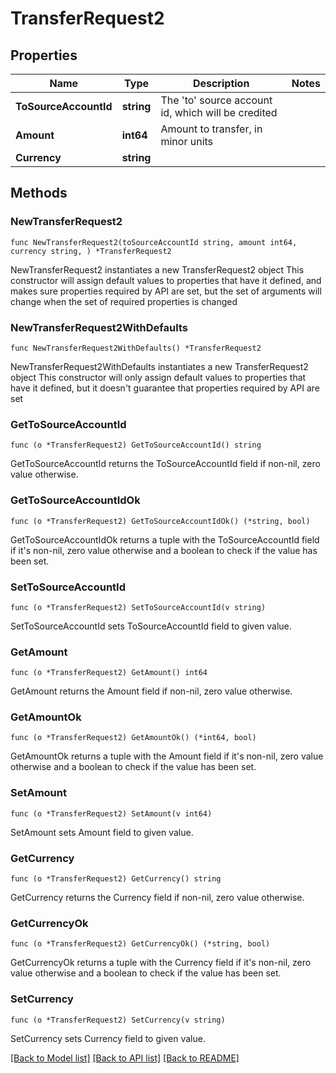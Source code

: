 # TransferRequest2

## Properties

Name | Type | Description | Notes
------------ | ------------- | ------------- | -------------
**ToSourceAccountId** | **string** | The &#39;to&#39; source account id, which will be credited | 
**Amount** | **int64** | Amount to transfer, in minor units | 
**Currency** | **string** |  | 

## Methods

### NewTransferRequest2

`func NewTransferRequest2(toSourceAccountId string, amount int64, currency string, ) *TransferRequest2`

NewTransferRequest2 instantiates a new TransferRequest2 object
This constructor will assign default values to properties that have it defined,
and makes sure properties required by API are set, but the set of arguments
will change when the set of required properties is changed

### NewTransferRequest2WithDefaults

`func NewTransferRequest2WithDefaults() *TransferRequest2`

NewTransferRequest2WithDefaults instantiates a new TransferRequest2 object
This constructor will only assign default values to properties that have it defined,
but it doesn't guarantee that properties required by API are set

### GetToSourceAccountId

`func (o *TransferRequest2) GetToSourceAccountId() string`

GetToSourceAccountId returns the ToSourceAccountId field if non-nil, zero value otherwise.

### GetToSourceAccountIdOk

`func (o *TransferRequest2) GetToSourceAccountIdOk() (*string, bool)`

GetToSourceAccountIdOk returns a tuple with the ToSourceAccountId field if it's non-nil, zero value otherwise
and a boolean to check if the value has been set.

### SetToSourceAccountId

`func (o *TransferRequest2) SetToSourceAccountId(v string)`

SetToSourceAccountId sets ToSourceAccountId field to given value.


### GetAmount

`func (o *TransferRequest2) GetAmount() int64`

GetAmount returns the Amount field if non-nil, zero value otherwise.

### GetAmountOk

`func (o *TransferRequest2) GetAmountOk() (*int64, bool)`

GetAmountOk returns a tuple with the Amount field if it's non-nil, zero value otherwise
and a boolean to check if the value has been set.

### SetAmount

`func (o *TransferRequest2) SetAmount(v int64)`

SetAmount sets Amount field to given value.


### GetCurrency

`func (o *TransferRequest2) GetCurrency() string`

GetCurrency returns the Currency field if non-nil, zero value otherwise.

### GetCurrencyOk

`func (o *TransferRequest2) GetCurrencyOk() (*string, bool)`

GetCurrencyOk returns a tuple with the Currency field if it's non-nil, zero value otherwise
and a boolean to check if the value has been set.

### SetCurrency

`func (o *TransferRequest2) SetCurrency(v string)`

SetCurrency sets Currency field to given value.



[[Back to Model list]](../README.md#documentation-for-models) [[Back to API list]](../README.md#documentation-for-api-endpoints) [[Back to README]](../README.md)


